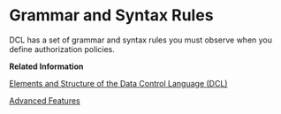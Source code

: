 <!-- loio7b5003710aa74ab39b600dd59bd205a1 -->

# Grammar and Syntax Rules

DCL has a set of grammar and syntax rules you must observe when you define authorization policies.

**Related Information**  


[Elements and Structure of the Data Control Language \(DCL\)](elements-and-structure-of-the-data-control-language-dcl-afc915f.md "Use DCL elements to define authorization policies, including rules, actions, resources, conditions, attributes, and a schema. These elements are essential for controlling access to data and resources.")

[Advanced Features](advanced-features-779bfd2.md "You find advanced configuration techniques for authorization policies, focusing on reusable functions, annotations, value help services, formatting conventions, and internal functions for enterprise-grade authorization policies.")

